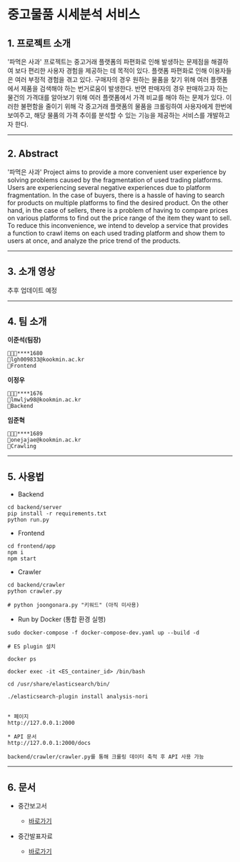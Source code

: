 # 중고물품 시세분석 서비스

## 1. 프로젝트 소개

'파먹은 사과' 프로젝트는 중고거래 플랫폼의 파편화로 인해 발생하는 문제점을 해결하여 보다 편리한 사용자 경험을 제공하는 데 목적이 있다. 플랫폼 파편화로 인해 이용자들은 여러 부정적 경험을 겪고 있다. 구매자의 경우 원하는 물품을 찾기 위해 여러 플랫폼에서 제품을 검색해야 하는 번거로움이 발생한다. 반면 판매자의 경우 판매하고자 하는 물건의 가격대를 알아보기 위해 여러 플랫폼에서 가격 비교를 해야 하는 문제가 있다.
이러한 불편함을 줄이기 위해 각 중고거래 플랫폼의 물품을 크롤링하여 사용자에게 한번에 보여주고, 해당 물품의 가격 추이를 분석할 수 있는 기능을 제공하는 서비스를 개발하고자 한다.

---

## 2. Abstract

'파먹은 사과' Project aims to provide a more convenient user experience by solving problems caused by the fragmentation of used trading platforms. Users are experiencing several negative experiences due to platform fragmentation. In the case of buyers, there is a hassle of having to search for products on multiple platforms to find the desired product. On the other hand, in the case of sellers, there is a problem of having to compare prices on various platforms to find out the price range of the item they want to sell.
To reduce this inconvenience, we intend to develop a service that provides a function to crawl items on each used trading platform and show them to users at once, and analyze the price trend of the products.

---

## 3. 소개 영상

추후 업데이트 예정

---

## 4. 팀 소개

**이준석(팀장)**

```
👨🏻‍💻****1680
📧lgh009833@kookmin.ac.kr
🔨Frontend
```

**이정우**

```
👨🏻‍💻****1676
📧lmwljw98@kookmin.ac.kr
🔨Backend
```

**임준혁**

```
👨🏻‍💻****1689
📧onejajae@kookmin.ac.kr
🔨Crawling
```

---

## 5. 사용법

-   Backend

```
cd backend/server
pip install -r requirements.txt
python run.py
```

-   Frontend

```
cd frontend/app
npm i
npm start
```

-   Crawler

```
cd backend/crawler
python crawler.py

# python joongonara.py "키워드" (아직 미사용)
```

-   Run by Docker (통합 환경 실행)

```
sudo docker-compose -f docker-compose-dev.yaml up --build -d

# ES plugin 설치

docker ps

docker exec -it <ES_container_id> /bin/bash

cd /usr/share/elasticsearch/bin/

./elasticsearch-plugin install analysis-nori


* 페이지
http://127.0.0.1:2000

* API 문서
http://127.0.0.1:2000/docs

backend/crawler/crawler.py를 통해 크롤링 데이터 축적 후 API 사용 가능
```

---

## 6. 문서

-   중간보고서

    -   [바로가기](https://github.com/kookmin-sw/capstone-2022-14/blob/master/docs/팀14-중간보고서.pdf)

-   중간발표자료

    -   [바로가기](https://github.com/kookmin-sw/capstone-2022-14/blob/master/docs/팀14-중간발표자료.pdf)

